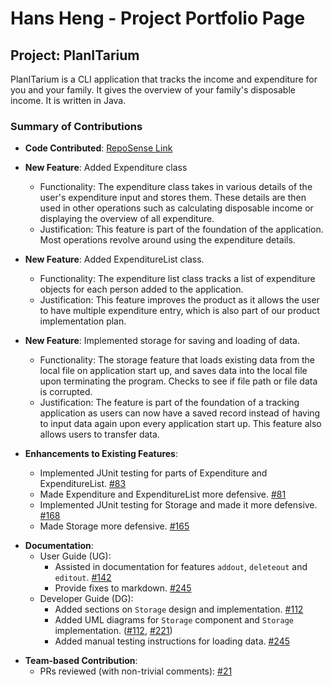 # Hans Heng - Project Portfolio Page

## Project: PlanITarium

PlanITarium is a CLI application that tracks the income and expenditure for you and your family. It gives the
overview of your family's disposable income. It is written in Java.

### Summary of Contributions

* **Code
  Contributed**: [RepoSense Link](https://nus-cs2113-ay2122s2.github.io/tp-dashboard/?search=hanshenggit&breakdown=true&sort=groupTitle&sortWithin=title&since=2022-02-18&timeframe=commit&mergegroup=&groupSelect=groupByRepos&checkedFileTypes=docs~functional-code~test-code~other&tabOpen=true&tabType=authorship&tabAuthor=HansHengGit&tabRepo=AY2122S2-CS2113T-T10-2%2Ftp%5Bmaster%5D&authorshipIsMergeGroup=false&authorshipFileTypes=docs~functional-code~test-code&authorshipIsBinaryFileTypeChecked=false)

<p></p>

* **New Feature**: Added Expenditure class
  * Functionality: The expenditure class takes in various details of the user's expenditure input and stores them.
    These details are then used in other operations such as calculating disposable income or displaying the overview
    of all expenditure.
  * Justification: This feature is part of the foundation of the application. Most operations revolve around using
    the expenditure details.

* **New Feature**: Added ExpenditureList class.
  * Functionality: The expenditure list class tracks a list of expenditure objects for each person added to the
    application.
  * Justification: This feature improves the product as it allows the user to have multiple expenditure entry,
    which is also part of our product implementation plan.

* **New Feature**: Implemented storage for saving and loading of data.
  * Functionality: The storage feature that loads existing data from the local file on application start up, 
    and saves data into the local file upon terminating the program. Checks to see if file path or file data is
    corrupted.
  * Justification: The feature is part of the foundation of a tracking application as users can now have a saved 
    record instead of having to input data again upon every application start up. This feature also allows users
    to transfer data.

* **Enhancements to Existing Features**:
    * Implemented JUnit testing for parts of Expenditure and ExpenditureList. [#83](https://github.com/AY2122S2-CS2113T-T10-2/tp/pull/83/files)
    * Made Expenditure and ExpenditureList more defensive. [#81](https://github.com/AY2122S2-CS2113T-T10-2/tp/pull/81/files)
    * Implemented JUnit testing for Storage and made it more defensive. [#168](https://github.com/AY2122S2-CS2113T-T10-2/tp/pull/168/files)
    * Made Storage more defensive. [#165](https://github.com/AY2122S2-CS2113T-T10-2/tp/pull/165/files)

<p></p>

* **Documentation**:
    * User Guide (UG):
        * Assisted in documentation for features `addout`, `deleteout` and `editout`. [#142](https://github.com/AY2122S2-CS2113T-T10-2/tp/pull/142/files)
        * Provide fixes to markdown. [#245](https://github.com/AY2122S2-CS2113T-T10-2/tp/pull/245/files)
    * Developer Guide (DG):
        * Added sections on `Storage` design and implementation. [#112](https://github.com/AY2122S2-CS2113T-T10-2/tp/pull/112)
        * Added UML diagrams for `Storage` component and `Storage` implementation. ([#112](https://github.com/AY2122S2-CS2113T-T10-2/tp/pull/112/files),
          [#221](https://github.com/AY2122S2-CS2113T-T10-2/tp/pull/221))
        * Added manual testing instructions for loading data. [#245](https://github.com/AY2122S2-CS2113T-T10-2/tp/pull/245/files)

<p></p>

* **Team-based Contribution**:
  * PRs reviewed (with non-trivial comments): [#21](https://github.com/AY2122S2-CS2113T-T10-2/tp/pull/21/files)
  